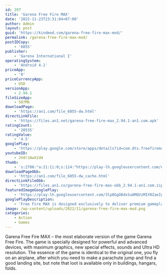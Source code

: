 ```yaml
---
id: 297
title: 'Garena Free Fire MAX'
date: '2022-11-23T23:31:04+07:00'
author: Admin
layout: post
guid: 'https://kindmod.com/garena-free-fire-max-mod/'
permalink: /garena-free-fire-max-mod/
postIDCopy:
    - '6855'
publisher:
    - 'Garena International I'
operatingSystem:
    - 'Android 4.1'
priceApp:
    - '0'
priceCurrencyApp:
    - USD
versionApp:
    - 2.94.1
fileSizeApp:
    - 587Mb
downloadPage:
    - 'https://an1.com/file_6855-dw.html'
directLinkFile:
    - 'https://files.an1.net/garena-free-fire-max_2.94.1-an1.com.apk'
ratingCount:
    - '20535'
ratingValue:
    - '4.5'
googlePlay:
    - 'https://play.google.com/store/apps/details?id=com.dts.freefiremax'
youtubeID:
    - JVdrJAwX2d4
thumb:
    - 's:2706:"a:21:{i:0;s:114:"https://play-lh.googleusercontent.com/qXsOLWdiTSOprOA755hgHZp6M9s3yepdeDB62sVdteIS5yGgKGBBrpeoTbm_yvPfag=w526-h296";i:1;s:115:"https://play-lh.googleusercontent.com/79BpEW5E-hfOO_8R9q592EG8g11DDAkYjKHl68AQH-WNCdQOGizR93rSoUu5IgPyA4Y=w526-h296";i:2;s:115:"https://play-lh.googleusercontent.com/gSMHLQNZrrR7et44ImF5vYAvOnEVvvo9nNfL0UyAMvF-maytpt05MZJmC-rZMWLjuQI=w526-h296";i:3;s:115:"https://play-lh.googleusercontent.com/3geZkXE3hg-Ai-fKIF8kAdqqltfW3zrYWCWLKms61F7yhiVeVyvpR04Dz-kG7dx2n1M=w526-h296";i:4;s:114:"https://play-lh.googleusercontent.com/ndylyL7LLXGpFWb8Mesu1QyO020THBtZhe1IUlf9DPYZWXv95VIXkEXefnvWH131Uw=w526-h296";i:5;s:115:"https://play-lh.googleusercontent.com/UguZlAgMw0-ZeJCjoiMhhwAXx0zTh2wa7PDKPq-BrfrBz_Mph4XXetxLdKGCFQuln18=w526-h296";i:6;s:115:"https://play-lh.googleusercontent.com/piC4f989Qiou4YdQXViB2vDHTD0VgVRgPztTpUgmN-Q_zvjTMXhkLhvb6kTKq3BP07U=w526-h296";i:7;s:114:"https://play-lh.googleusercontent.com/DQLE0Vi8pa639rVxs5OoKNvc38gO3J2w9dbD1UxALQi4wpKUd5C8jRr18FYiXOfNWA=w526-h296";i:8;s:115:"https://play-lh.googleusercontent.com/81-ELQ_hWju9up83nXX7xYqyZRug_5KWaS_yZcSSJ8v4RpE3mXWRsepRiCQ2CnRtB90=w526-h296";i:9;s:116:"https://play-lh.googleusercontent.com/tfam4dDGC_lQ3zQRpTRzcOccaNjF2N3kAmoDO8-q_cg1IwQQOnQp-aZp0-8in8bnura7=w526-h296";i:10;s:116:"https://play-lh.googleusercontent.com/mayCD3q3gUxPyiRcbWZjZZt-6GdmfKDASbgiCrY9aEWn0gOr5-S4KQa3c6dMNuXKnbyw=w526-h296";i:11;s:115:"https://play-lh.googleusercontent.com/APL0ycPJ2VG414KqTf3V1DUIBf2bSDc-4tEUjieMYAPT8tNJRB0pPOI6wJgPh1WMe_8=w526-h296";i:12;s:114:"https://play-lh.googleusercontent.com/Q4YK0Z09tL0K-7Dmt5GmcUOMMg2W-X5WMs6pRVb3N00v2y1402WOKreCG5zcHkdveg=w526-h296";i:13;s:115:"https://play-lh.googleusercontent.com/-AMeQavhSVlPkmheVaBVnXrHMFx55OFKNgF7EQ7BJ_ntjvD1ZB1C2VrDq7WFZzJCaY8=w526-h296";i:14;s:116:"https://play-lh.googleusercontent.com/55BtFrm6LLM902SI1k6b9fF7i0cqrxbeTu8H9wYba4kdq6f7lcyf-8ZOg1V_N_wRIR40=w526-h296";i:15;s:115:"https://play-lh.googleusercontent.com/rGlC199xoNHrp8qZ9-WJZGwJlw1-fA78r16x_-TTh5JzpcjfeB_Qz754xuNDu9TJz_w=w526-h296";i:16;s:116:"https://play-lh.googleusercontent.com/eFwbtcNF0u1VtOl8VVxIHdulFTisT3Qyc4tO_xQfEYxCcoX6zMkevXPz0ns9n4RmJBE8=w526-h296";i:17;s:115:"https://play-lh.googleusercontent.com/ipEOAfkEarOYonAkmubuyflTwn3Npl-tIZd0uY3r9oca8CjQ7P02RXl-ubmJOgTuEnM=w526-h296";i:18;s:115:"https://play-lh.googleusercontent.com/LpWYa4i3mFMc3tQ4YJDWwchEDrkQplcXwZbATmaMtcmKSW4JUJO31QVkxVz0HJ0x5VQ=w526-h296";i:19;s:115:"https://play-lh.googleusercontent.com/J6X_-2py7NHnFnJH3V5Nqgzm_vnUQb3jd5cL-uPDL7qxOxuROlssQFngMy5goLi5JIM=w526-h296";i:20;s:115:"https://play-lh.googleusercontent.com/29TccVNUPPkxYXd5ve_h5a4kDfOcOoxvLNsixefGnF7FH0Wlo7vpGQegz5tNcFpM4VE=w526-h296";}";'
downloadPageObb:
    - 'https://an1.com/file_6855-dw_cache.html'
directLinkFileObb:
    - 'https://files.an1.co/garena-free-fire-max-obb_2.94.1-an1.com.zip'
featuredImageGooglePlay:
    - 'https://play-lh.googleusercontent.com/3lp0GgO8dxSuAMQVzMIX9ZaeIgWkoviNSaJnh3hj9mHWCAoLi3E5YRKt5pT7NXakHg'
googlePlayDescription:
    - 'Free Fire MAX is designed exclusively to deliver premium gameplay experience in a Battle Royale. Enjoy a variety of exciting game modes with all Free Fire players via exclusive Firelink technology. Experience combat like never before with Ultra HD resolutions and breathtaking effects. Ambush, snipe, and survive; There is only one goal: to survive and be the last one standing.Free Fire, Battle In Style![Fast-paced, deeply immersive gameplay]'
image: /wp-content/uploads/2022/11/garena-free-fire-max-mod.png
categories:
    - Action
    - Games
---
```


Garena Free Fire MAX – the most elaborate version of the game Garena Free Fire. The game is specially designed for powerful and advanced devices, with maximum graphics, new special effects, sounds and Ultra HD resolution. The essence of the game is identical to the original one, you fly on an airplane, after which you need to make a parachute jump and find a good landing site, but note that loot is available only in buildings, hangars, folds.